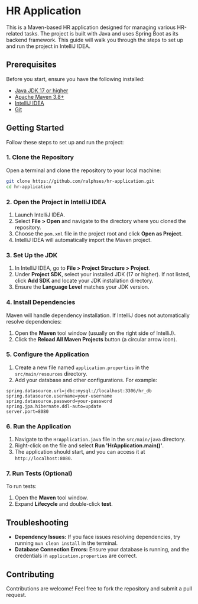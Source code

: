
# HR Application

This is a Maven-based HR application designed for managing various HR-related tasks. The project is built with Java and uses Spring Boot as its backend framework. This guide will walk you through the steps to set up and run the project in IntelliJ IDEA.

## Prerequisites

Before you start, ensure you have the following installed:

- [Java JDK 17 or higher](https://www.oracle.com/java/technologies/javase-downloads.html)
- [Apache Maven 3.8+](https://maven.apache.org/download.cgi)
- [IntelliJ IDEA](https://www.jetbrains.com/idea/download/)
- [Git](https://git-scm.com/)

## Getting Started

Follow these steps to set up and run the project:

### 1. Clone the Repository

Open a terminal and clone the repository to your local machine:

```bash
git clone https://github.com/ralphses/hr-application.git
cd hr-application
```

### 2. Open the Project in IntelliJ IDEA

1. Launch IntelliJ IDEA.
2. Select **File > Open** and navigate to the directory where you cloned the repository.
3. Choose the `pom.xml` file in the project root and click **Open as Project**.
4. IntelliJ IDEA will automatically import the Maven project.

### 3. Set Up the JDK

1. In IntelliJ IDEA, go to **File > Project Structure > Project**.
2. Under **Project SDK**, select your installed JDK (17 or higher). If not listed, click **Add SDK** and locate your JDK installation directory.
3. Ensure the **Language Level** matches your JDK version.

### 4. Install Dependencies

Maven will handle dependency installation. If IntelliJ does not automatically resolve dependencies:

1. Open the **Maven** tool window (usually on the right side of IntelliJ).
2. Click the **Reload All Maven Projects** button (a circular arrow icon).

### 5. Configure the Application

1. Create a new file named `application.properties` in the `src/main/resources` directory.
2. Add your database and other configurations. For example:

```properties
spring.datasource.url=jdbc:mysql://localhost:3306/hr_db
spring.datasource.username=your-username
spring.datasource.password=your-password
spring.jpa.hibernate.ddl-auto=update
server.port=8080
```

### 6. Run the Application

1. Navigate to the `HrApplication.java` file in the `src/main/java` directory.
2. Right-click on the file and select **Run 'HrApplication.main()'**.
3. The application should start, and you can access it at `http://localhost:8080`.

### 7. Run Tests (Optional)

To run tests:

1. Open the **Maven** tool window.
2. Expand **Lifecycle** and double-click **test**.

## Troubleshooting

- **Dependency Issues:** If you face issues resolving dependencies, try running `mvn clean install` in the terminal.
- **Database Connection Errors:** Ensure your database is running, and the credentials in `application.properties` are correct.

## Contributing

Contributions are welcome! Feel free to fork the repository and submit a pull request.